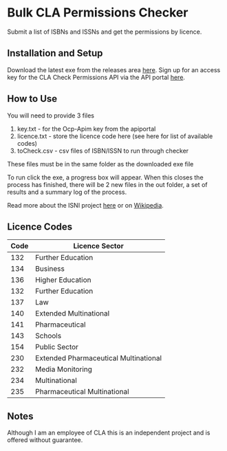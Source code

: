 # Bulk CLA Permissions Checker
Submit a list of ISBNs and ISSNs and get the permissions by licence.
## Installation and Setup
Download the latest exe from the releases area [here](https://github.com/alcole/jcla-permissions-working/releases).
Sign up for an access key for the CLA Check Permissions API via the API portal [here](https://apiportal.cla.co.uk/products).
## How to Use
You will need to provide 3 files

 1. key.txt - for the Ocp-Apim key from the apiportal
 2. licence.txt - store the licence code here (see here for list of available codes)
 3. toCheck.csv - csv files of ISBN/ISSN to run through checker
 
These files must be in the same  folder as the downloaded exe file

To run click the exe, a progress box will appear. When this closes the process has finished, there will be 2 new files in the out folder, a set of results and a summary log of the process.

Read more about the ISNI project [here](http://www.isni.org/) or on [Wikipedia](https://en.wikipedia.org/wiki/International_Standard_Name_Identifier).

## Licence Codes
|Code| Licence Sector |
|--|--|
|  132|Further Education  |
|  134|Business  |
|  136|Higher Education  |
|  132|Further Education  |
|  137|Law  |
|  140|Extended Multinational  |
|  141|Pharmaceutical  |
|  143|Schools  |
|  154|Public Sector  |
|  230|Extended Pharmaceutical Multinational  |
|  232|Media Monitoring  |
|  234|Multinational  |
|  235|Pharmaceutical Multinational  |

## Notes
Although I am an employee of CLA this is an independent project and is offered without guarantee.
